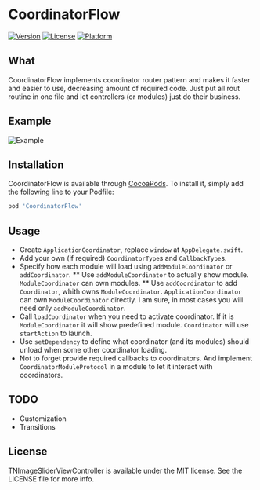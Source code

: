 # CoordinatorFlow

[![Version](https://img.shields.io/cocoapods/v/CoordinatorFlow.svg?style=flat)](http://cocoapods.org/pods/CoordinatorFlow)
[![License](https://img.shields.io/cocoapods/l/CoordinatorFlow.svg?style=flat)](http://cocoapods.org/pods/CoordinatorFlow)
[![Platform](https://img.shields.io/cocoapods/p/CoordinatorFlow.svg?style=flat)](http://cocoapods.org/pods/CoordinatorFlow)

## What
CoordinatorFlow implements coordinator router pattern and makes it faster and easier to use, decreasing amount of required code. Just put all rout routine in one file and let controllers (or modules) just do their business.

## Example
![Example](https://github.com/negovrodion/CoordinatorFlowExample)

## Installation

CoordinatorFlow is available through [CocoaPods](http://cocoapods.org). To install
it, simply add the following line to your Podfile:

```ruby
pod 'CoordinatorFlow'
```

## Usage
* Create `ApplicationCoordinator`, replace `window` at `AppDelegate.swift`.
* Add your own (if required) `CoordinatorType`s and `CallbackType`s.
* Specify how each module will load using `addModuleCoordinator` or `addCoordinator`.
** Use `addModuleCoordinator` to actually show module. `ModuleCoordinator` can own modules.
** Use `addCoordinator` to add `Coordinator`, whith owns `ModuleCoordinator`. `ApplicationCoordinator` can own `ModuleCoordinator` directly. I am sure, in most cases you will need only `addModuleCoordinator`.
* Call `loadCoordinator` when you need to activate coordinator. If it is `ModuleCoordinator` it will show predefined module. `Coordinator` will use `startAction` to launch.
* Use `setDependency` to define what coordinator (and its modules) should unload when some other coordinator loading.
* Not to forget provide required callbacks to coordinators. And implement `CoordinatorModuleProtocol` in a module to let it interact with coordinators.

## TODO
* Customization
* Transitions

## License

TNImageSliderViewController is available under the MIT license. See the LICENSE file for more info.
